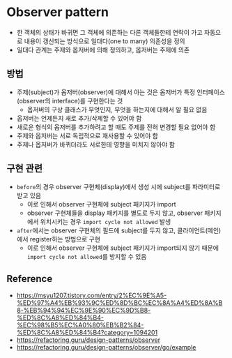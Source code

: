 # Observer pattern
- 한 객체의 상태가 바귀면 그 객체에 의존하는 다른 객체들한테 연락이 가고 자동으로 내용이 갱신되는 방식으로 일대다(one to many) 의존성을 정의
- 일대다 관계는 주제와 옵저버에 의해 정의하고, 옵저버는 주제에 의존

## 방법
- 주제(subject)가 옵저버(observer)에 대해서 아는 것은 옵저버가 특정 인터페이스(observer의 interface)를 구현한다는 것
  - 옵저버의 구상 클래스가 무엇인지, 무엇을 하는지에 대해서 알 필요 없음
- 옵저버는 언제든지 새로 추가/삭제할 수 있어야 함
- 새로운 형식의 옵저버를 추가하려고 할 때도 주제를 전혀 변경할 필요 없어야 함
- 주제와 옵저버는 서로 독립적으로 재사용할 수 있어야 함
- 주제나 옵저버가 바뀌더라도 서로한테 영향을 미치지 않아야 함

## 구현 관련
- `before`의 경우 observer 구현체(display)에서 생성 시에 subject를 파라미터로 받고 있음
  - 이로 인해서 observer 구현체에 subject 패키지가 import
  - observer 구현체들을 display 패키지를 별도로 두지 않고, observer 패키지에서 위치시키는 경우 `import cycle not allowed` 발생
- `after`에서는 observer 구현체의 필드에 subject를 두지 않고, 클라이언트(메인)에서 register하는 방법으로 구현
  - 이로 인해서 observer 구현체에 subject 패키지가 import되지 않기 때문에 `import cycle not allowed`를 방지할 수 있음

## Reference
- https://msyu1207.tistory.com/entry/2%EC%9E%A5-%ED%97%A4%EB%93%9C%ED%8D%BC%EC%8A%A4%ED%8A%B8-%EB%94%94%EC%9E%90%EC%9D%B8-%ED%8C%A8%ED%84%B4-%EC%98%B5%EC%A0%80%EB%B2%84-%ED%8C%A8%ED%84%B4?category=1094201
- https://refactoring.guru/design-patterns/observer
- https://refactoring.guru/design-patterns/observer/go/example